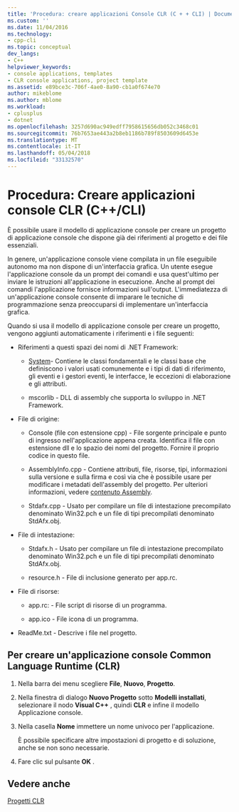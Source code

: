 ```yaml
---
title: 'Procedura: creare applicazioni Console CLR (C + + CLI) | Documenti Microsoft'
ms.custom: ''
ms.date: 11/04/2016
ms.technology:
- cpp-cli
ms.topic: conceptual
dev_langs:
- C++
helpviewer_keywords:
- console applications, templates
- CLR console applications, project template
ms.assetid: e89bce3c-706f-4ae0-8a90-cb1a0f674e70
author: mikeblome
ms.author: mblome
ms.workload:
- cplusplus
- dotnet
ms.openlocfilehash: 3257d690ac949edff7958615656db052c3468c01
ms.sourcegitcommit: 76b7653ae443a2b8eb1186b789f8503609d6453e
ms.translationtype: MT
ms.contentlocale: it-IT
ms.lasthandoff: 05/04/2018
ms.locfileid: "33132570"
---
```

# <a name="how-to-create-clr-console-applications-ccli"></a>Procedura: Creare applicazioni console CLR (C++/CLI)
È possibile usare il modello di applicazione console per creare un progetto di applicazione console che dispone già dei riferimenti al progetto e dei file essenziali.  
  
 In genere, un'applicazione console viene compilata in un file eseguibile autonomo ma non dispone di un'interfaccia grafica. Un utente esegue l'applicazione console da un prompt dei comandi e usa quest'ultimo per inviare le istruzioni all'applicazione in esecuzione. Anche al prompt dei comandi l'applicazione fornisce informazioni sull'output. L'immediatezza di un'applicazione console consente di imparare le tecniche di programmazione senza preoccuparsi di implementare un'interfaccia grafica.  
  
 Quando si usa il modello di applicazione console per creare un progetto, vengono aggiunti automaticamente i riferimenti e i file seguenti:  
  
-   Riferimenti a questi spazi dei nomi di .NET Framework:  
  
    -   [System](https://msdn.microsoft.com/en-us/library/system.appdomainmanager.appdomainmanager.aspx)- Contiene le classi fondamentali e le classi base che definiscono i valori usati comunemente e i tipi di dati di riferimento, gli eventi e i gestori eventi, le interfacce, le eccezioni di elaborazione e gli attributi.  
  
    -   mscorlib - DLL di assembly che supporta lo sviluppo in .NET Framework.  
  
-   File di origine:  
  
    -   Console (file con estensione cpp) - File sorgente principale e punto di ingresso nell'applicazione appena creata. Identifica il file con estensione dll e lo spazio dei nomi del progetto. Fornire il proprio codice in questo file.  
  
    -   AssemblyInfo.cpp - Contiene attributi, file, risorse, tipi, informazioni sulla versione e sulla firma e così via che è possibile usare per modificare i metadati dell'assembly del progetto. Per ulteriori informazioni, vedere [contenuto Assembly](/dotnet/framework/app-domains/assembly-contents).  
  
    -   Stdafx.cpp - Usato per compilare un file di intestazione precompilato denominato Win32.pch e un file di tipi precompilati denominato StdAfx.obj.  
  
-   File di intestazione:  
  
    -   Stdafx.h - Usato per compilare un file di intestazione precompilato denominato Win32.pch e un file di tipi precompilati denominato StdAfx.obj.  
  
    -   resource.h - File di inclusione generato per app.rc.  
  
-   File di risorse:  
  
    -   app.rc: - File script di risorse di un programma.  
  
    -   app.ico - File icona di un programma.  
  
-   ReadMe.txt - Descrive i file nel progetto.  
  
## <a name="to-create-a-common-language-runtime-clr-console-app-project"></a>Per creare un'applicazione console Common Language Runtime (CLR)  
  
1.  Nella barra dei menu scegliere **File**, **Nuovo**, **Progetto**.  
  
2.  Nella finestra di dialogo **Nuovo Progetto** sotto **Modelli installati**, selezionare il nodo **Visual C++** , quindi **CLR** e infine il modello Applicazione console.  
  
3.  Nella casella **Nome** immettere un nome univoco per l'applicazione.  
  
     È possibile specificare altre impostazioni di progetto e di soluzione, anche se non sono necessarie.  
  
4.  Fare clic sul pulsante **OK** .  
  
## <a name="see-also"></a>Vedere anche  
 [Progetti CLR](../ide/files-created-for-clr-projects.md)   


